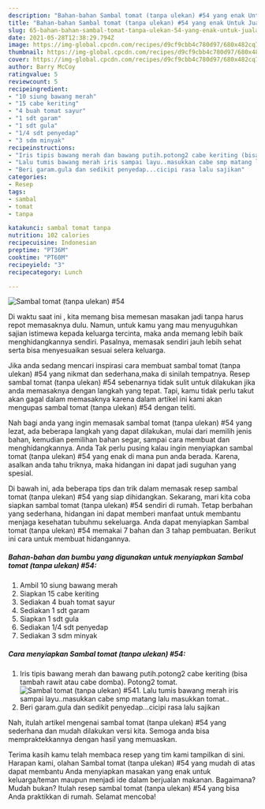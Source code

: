 ```yaml
---
description: "Bahan-bahan Sambal tomat (tanpa ulekan) #54 yang enak Untuk Jualan"
title: "Bahan-bahan Sambal tomat (tanpa ulekan) #54 yang enak Untuk Jualan"
slug: 65-bahan-bahan-sambal-tomat-tanpa-ulekan-54-yang-enak-untuk-jualan
date: 2021-05-28T12:38:29.794Z
image: https://img-global.cpcdn.com/recipes/d9cf9cbb4c780d97/680x482cq70/sambal-tomat-tanpa-ulekan-54-foto-resep-utama.jpg
thumbnail: https://img-global.cpcdn.com/recipes/d9cf9cbb4c780d97/680x482cq70/sambal-tomat-tanpa-ulekan-54-foto-resep-utama.jpg
cover: https://img-global.cpcdn.com/recipes/d9cf9cbb4c780d97/680x482cq70/sambal-tomat-tanpa-ulekan-54-foto-resep-utama.jpg
author: Barry McCoy
ratingvalue: 5
reviewcount: 5
recipeingredient:
- "10 siung bawang merah"
- "15 cabe keriting"
- "4 buah tomat sayur"
- "1 sdt garam"
- "1 sdt gula"
- "1/4 sdt penyedap"
- "3 sdm minyak"
recipeinstructions:
- "Iris tipis bawang merah dan bawang putih.potong2 cabe keriting (bisa tambah rawit atau cabe domba). Potong2 tomat."
- "Lalu tumis bawang merah iris sampai layu..masukkan cabe smp matang lalu masukkan tomat.."
- "Beri garam.gula dan sedikit penyedap...cicipi rasa lalu sajikan"
categories:
- Resep
tags:
- sambal
- tomat
- tanpa

katakunci: sambal tomat tanpa 
nutrition: 102 calories
recipecuisine: Indonesian
preptime: "PT36M"
cooktime: "PT60M"
recipeyield: "3"
recipecategory: Lunch

---
```



![Sambal tomat (tanpa ulekan) #54](https://img-global.cpcdn.com/recipes/d9cf9cbb4c780d97/680x482cq70/sambal-tomat-tanpa-ulekan-54-foto-resep-utama.jpg)

Di waktu  saat ini , kita memang bisa memesan masakan jadi tanpa harus repot memasaknya dulu. Namun, untuk kamu yang mau menyuguhkan sajian istimewa kepada keluarga tercinta, maka anda memang lebih baik menghidangkannya sendiri. Pasalnya, memasak sendiri jauh lebih sehat serta bisa menyesuaikan sesuai selera keluarga.

Jika anda sedang mencari inspirasi cara membuat sambal tomat (tanpa ulekan) #54 yang nikmat dan sederhana,maka di sinilah tempatnya. Resep sambal tomat (tanpa ulekan) #54  sebenarnya tidak sulit untuk dilakukan jika anda memasaknya dengan langkah yang tepat. Tapi, kamu tidak perlu takut akan gagal dalam memasaknya 
karena dalam artikel ini kami akan mengupas sambal tomat (tanpa ulekan) #54 dengan teliti.  



Nah bagi anda yang ingin memasak sambal tomat (tanpa ulekan) #54 yang lezat, ada beberapa langkah yang dapat dilakukan, mulai dari memilih jenis bahan, kemudian pemilihan bahan segar, sampai cara membuat dan menghidangkannya. Anda Tak perlu pusing kalau ingin menyiapkan sambal tomat (tanpa ulekan) #54 yang enak di mana pun anda berada. Karena, asalkan anda  tahu triknya, maka hidangan ini dapat jadi suguhan yang spesial.

Di bawah ini, ada beberapa tips dan trik dalam memasak resep sambal tomat (tanpa ulekan) #54 yang siap dihidangkan. Sekarang, mari kita coba siapkan sambal tomat (tanpa ulekan) #54 sendiri di rumah. Tetap berbahan yang sederhana, hidangan ini dapat memberi manfaat untuk membantu menjaga kesehatan tubuhmu sekeluarga. Anda dapat menyiapkan Sambal tomat (tanpa ulekan) #54 memakai 7 bahan dan 3 tahap pembuatan. Berikut ini cara untuk membuat hidangannya.

<!--inarticleads1-->

##### Bahan-bahan dan bumbu yang digunakan untuk menyiapkan Sambal tomat (tanpa ulekan) #54:

1. Ambil 10 siung bawang merah
1. Siapkan 15 cabe keriting
1. Sediakan 4 buah tomat sayur
1. Sediakan 1 sdt garam
1. Siapkan 1 sdt gula
1. Sediakan 1/4 sdt penyedap
1. Sediakan 3 sdm minyak




<!--inarticleads2-->

##### Cara menyiapkan Sambal tomat (tanpa ulekan) #54:

1. Iris tipis bawang merah dan bawang putih.potong2 cabe keriting (bisa tambah rawit atau cabe domba). Potong2 tomat.
<img src="https://img-global.cpcdn.com/steps/36d8a560a13b3d6b/160x128cq70/sambal-tomat-tanpa-ulekan-54-langkah-memasak-1-foto.jpg" alt="Sambal tomat (tanpa ulekan) #54">1. Lalu tumis bawang merah iris sampai layu..masukkan cabe smp matang lalu masukkan tomat..
1. Beri garam.gula dan sedikit penyedap...cicipi rasa lalu sajikan




Nah, itulah artikel mengenai  sambal tomat (tanpa ulekan) #54  yang sederhana dan mudah dilakukan versi kita. Semoga anda bisa mempraktekkannya dengan hasil yang memuaskan. 

Terima kasih kamu telah membaca resep yang tim kami tampilkan di sini. Harapan kami, olahan  Sambal tomat (tanpa ulekan) #54 yang mudah di atas dapat membantu Anda menyiapkan masakan yang enak untuk keluarga/teman maupun menjadi ide dalam berjualan makanan. Bagaimana? Mudah bukan? Itulah resep sambal tomat (tanpa ulekan) #54 yang bisa Anda praktikkan di rumah. Selamat mencoba!

